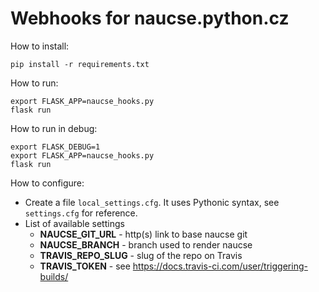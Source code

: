 # Webhooks for naucse.python.cz

How to install:

    pip install -r requirements.txt

How to run:

    export FLASK_APP=naucse_hooks.py
    flask run

How to run in debug:

    export FLASK_DEBUG=1
    export FLASK_APP=naucse_hooks.py
    flask run

How to configure:
  
  + Create a file `local_settings.cfg`. It uses Pythonic syntax, see `settings.cfg` for reference.
  + List of available settings
    -  **NAUCSE_GIT_URL** - http(s) link to base naucse git 
    -  **NAUCSE_BRANCH** - branch used to render naucse
    -  **TRAVIS_REPO_SLUG** - slug of the repo on Travis
    -  **TRAVIS_TOKEN** - see https://docs.travis-ci.com/user/triggering-builds/
